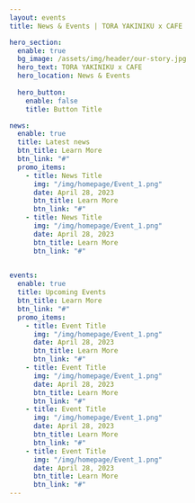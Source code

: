 ```yaml
---
layout: events
title: News & Events | TORA YAKINIKU x CAFE

hero_section:
  enable: true
  bg_image: /assets/img/header/our-story.jpg
  hero_text: TORA YAKINIKU x CAFE
  hero_location: News & Events
  
  hero_button:
    enable: false
    title: Button Title

news:
  enable: true
  title: Latest news
  btn_title: Learn More
  btn_link: "#" 
  promo_items:
    - title: News Title
      img: "/img/homepage/Event_1.png"
      date: April 28, 2023
      btn_title: Learn More
      btn_link: "#"
    - title: News Title
      img: "/img/homepage/Event_1.png"
      date: April 28, 2023
      btn_title: Learn More
      btn_link: "#"
    

events:
  enable: true 
  title: Upcoming Events
  btn_title: Learn More
  btn_link: "#" 
  promo_items:
    - title: Event Title
      img: "/img/homepage/Event_1.png"
      date: April 28, 2023
      btn_title: Learn More
      btn_link: "#"
    - title: Event Title
      img: "/img/homepage/Event_1.png"
      date: April 28, 2023
      btn_title: Learn More
      btn_link: "#"
    - title: Event Title
      img: "/img/homepage/Event_1.png"
      date: April 28, 2023
      btn_title: Learn More
      btn_link: "#"
    - title: Event Title
      img: "/img/homepage/Event_1.png"
      date: April 28, 2023
      btn_title: Learn More
      btn_link: "#"
---
```

